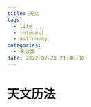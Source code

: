 ```yaml
---
title: 天文
tags:
  - life
  - interest
  - astronomy
categories:
  - 未分类
date: 2022-02-21 21:49:08
---
```


# 天文历法

